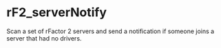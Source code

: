# rF2_serverNotify
Scan a set of rFactor 2 servers and send a notification if someone joins a server that had no drivers.
